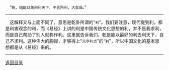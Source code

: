 &emsp;“``乾，始能以美利利天下，不言所利，大矣哉。``”
___
&emsp;这解释又与上面不同了，意思是乾卦所谓的“``利``”。我们要注意，现代提到利，都是利害观念的利，而《易经》上讲的利是中国传统文化思想的利，并不是我求利，而是自己帮助了别人就称作利。这里就告诉我们，乾是能以最好的利去利天下，自己不求利。这种伟大的胸襟，才够得上“``元亨利贞``”的“``利``”，所以中国文化的基本思想都是从《易经》来的。
___
[返回目录](../../master/README.md#目录)